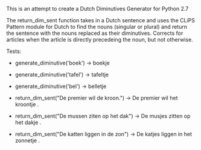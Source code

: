 This is an attempt to create a Dutch Diminutives Generator for Python 2.7

The return_dim_sent function takes in a Dutch sentence and uses the CLiPS Pattern module for Dutch to find the 
nouns (singular or plural) and return the sentence with the nouns replaced as their diminutives. 
Corrects for articles when the article is directly precedeing the noun, but not otherwise. 


Tests: 
+ generate_diminutive('boek') -> boekje
+ generate_diminutive('tafel') -> tafeltje
+ generate_diminutive('bel') -> belletje

+ return_dim_sent("De premier wil de kroon.") -> De premier wil het kroontje .
+ return_dim_sent("De mussen ziten op het dak") -> De musjes zitten op het dakje .
+ return_dim_sent("De katten liggen in de zon") -> De katjes liggen in het zonnetje .